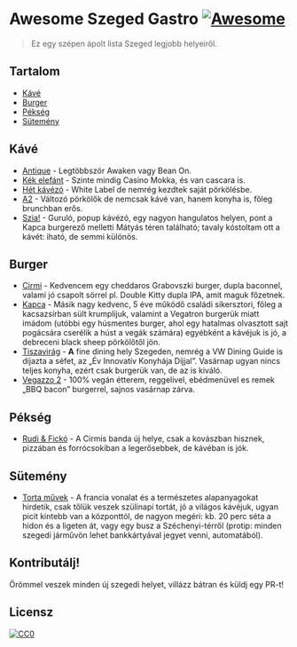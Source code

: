 # Awesome Szeged Gastro [![Awesome](https://awesome.re/badge.svg)](https://awesome.re)

> Ez egy szépen ápolt lista Szeged legjobb helyeiről.


## Tartalom

- [Kávé](#kávé)
- [Burger](#burger)
- [Pékség](#pékség)
- [Sütemény](#sütemény)


## Kávé

- [Antique](https://www.facebook.com/AntiqueCafe) - Legtöbbször Awaken vagy Bean On.
- [Kék elefánt](https://www.facebook.com/kekelefantkavezo/) - Szinte mindig Casino Mokka, és van cascara is.
- [Hét kávézó](https://www.facebook.com/hetkavezo/) - White Label de nemrég kezdtek saját pörkölésbe.
- [A2](https://www.facebook.com/a2gastrocaffe/) - Változó pörkölők de nemcsak kávé van, hanem konyha is, főleg brunchban erős.
- [Szia!](https://www.facebook.com/sziacoffee/) - Guruló, popup kávézó, egy nagyon hangulatos helyen, pont a Kapca burgerező melletti Mátyás téren található; tavaly kóstoltam ott a kávét: iható, de semmi különös.


## Burger

- [Cirmi](https://www.facebook.com/cirmigasztrokocsma/) - Kedvencem egy cheddaros Grabovszki burger, dupla baconnel, valami jó csapolt sörrel pl. Double Kitty dupla IPA, amit maguk főzetnek.
- [Kapca](https://www.facebook.com/kapca.cafe/) - Másik nagy kedvenc, 5 éve működő családi sikersztori, főleg a kacsazsírban sült krumplijuk, valamint a Vegatron burgerük miatt imádom (utóbbi egy húsmentes burger, ahol egy hatalmas olvasztott sajt pogácsára cserélik a húst a vegák számára) egyébként a kávéjuk is jó, a debreceni black sheep pörkölőtől jön.
- [Tiszavirág](https://www.facebook.com/szegedtiszavirag) - **A** fine dining hely Szegeden, nemrég a VW Dining Guide is díjazta a séfet, az „Év Innovatív Konyhája Díjjal”. Vasárnap ugyan nincs teljes konyha, ezért csak burgerük van, de az is kiváló.
- [Vegazzo 2](https://www.facebook.com/Vegazzo2) - 100% vegán étterem, reggelivel, ebédmenüvel es remek „BBQ bacon” burgerrel, sajnos vasárnap zárva.


## Pékség

- [Rudi & Fickó](https://www.facebook.com/rudiesficko/) - A Cirmis banda új helye, csak a kovászban hisznek, pizzában és forrócsokiban a legerősebbek, de kávéban is jók.


## Sütemény

- [Torta művek](https://www.facebook.com/tortamuvek/) - A francia vonalat és a természetes alapanyagokat hirdetik, csak tőlük veszek szülinapi tortát, jó a világos kávéjuk, ugyan picit kintebb van a központtól, de nagyon megéri: kb. 20 perc séta a hídon és a ligeten át, vagy egy busz a Széchenyi-térről (protip: minden szegedi járművön lehet bankkártyával jegyet venni, automatából).


## Kontributálj!

Örömmel veszek minden új szegedi helyet, villázz bátran és küldj egy PR-t!


## Licensz

[![CC0](https://mirrors.creativecommons.org/presskit/buttons/88x31/svg/cc-zero.svg)](https://creativecommons.org/publicdomain/zero/1.0)
